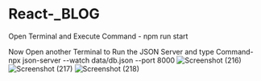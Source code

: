 # React-_BLOG

Open Terminal and Execute Command -   npm run start

Now Open another Terminal to Run the JSON Server and type Command-   npx json-server --watch data/db.json --port 8000
![Screenshot (216)](https://github.com/Karan9616/React-Blog/assets/90907932/d0e5debd-fe9f-4cb1-9636-19aba1274b34)
![Screenshot (217)](https://github.com/Karan9616/React-Blog/assets/90907932/e6dbe10d-7d58-406c-96ae-0795781bc6a0)
![Screenshot (218)](https://github.com/Karan9616/React-Blog/assets/90907932/1ae9a627-db87-4c4a-932c-20107ec2caf2)




